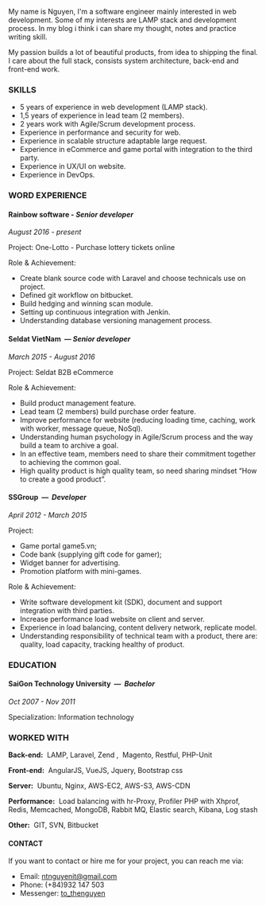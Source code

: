 My name is Nguyen, I'm a software engineer mainly interested in web development. Some of my interests are LAMP stack and development process. In my blog i think i can share my thought, notes and practice writing skill.
 
 My passion builds a lot of beautiful products, from idea to shipping the final. I care about the full stack, consists system architecture, back-end and front-end work.
  
### SKILLS

- 5 years of experience in web development (LAMP stack).
- 1,5 years of experience in lead team (2 members).
- 2 years work with Agile/Scrum development process.
- Experience in performance and security for web.
- Experience in scalable structure adaptable large request.
- Experience in eCommerce and game portal with integration to the third party.
- Experience in UX/UI on website.
- Experience in DevOps.

### WORD EXPERIENCE
#### Rainbow software - _Senior developer_
_August 2016 - present_

Project: One-Lotto - Purchase lottery tickets online

Role & Achievement:

- Create blank source code with Laravel and choose technicals use on project.
- Defined git workflow on bitbucket.
- Build hedging and winning scan module.
- Setting up continuous integration with Jenkin.
- Understanding database versioning management process.

#### Seldat VietNam ​ — ​ _Senior developer_
_March 2015 - August 2016_

Project: Seldat B2B eCommerce

Role & Achievement:
- Build product management feature.
- Lead team (2 members) build purchase order feature.
- Improve performance for website (reducing loading time, caching, work with worker, message queue,
NoSql).
- Understanding human psychology in Agile/Scrum process and the way build a team to archive a goal.
- In an effective team, members need to share their commitment together to achieving the common goal.
- High quality product is high quality team, so need sharing mindset “How to create a good product”.

#### SSGroup ​ — ​ _Developer_
_April 2012 - March 2015_

Project:
- Game portal game5.vn;
- Code bank (supplying gift code for gamer);
- Widget banner for advertising.
- Promotion platform with mini-games.

Role & Achievement:

- Write software development kit (SDK), document and support integration with third parties.
- Increase performance load website on client and server.
- Experience in load balancing, content delivery network, replicate model.
- Understanding responsibility of technical team with a product, there are: quality, load capacity, tracking
healthy of product.

### EDUCATION
#### SaiGon Technology University ​ — ​ _Bachelor_
_Oct 2007 - Nov 2011_

Specialization: Information technology

### WORKED WITH

**Back-end:** ​ LAMP, Laravel, Zend , ​ Magento, Restful, PHP-Unit

**Front-end:** ​ AngularJS, VueJS, Jquery, Bootstrap css

**Server:** ​ Ubuntu, Nginx, AWS-EC2, AWS-S3, AWS-CDN

**Performance:** ​ Load balancing with hr-Proxy, Profiler PHP with Xhprof, Redis, Memcached, MongoDB, Rabbit MQ, Elastic search, Kibana, Log stash

**Other:** ​ GIT, SVN, Bitbucket


#### CONTACT

If you want to contact or hire me for your project, you can reach me via:

* Email: [ntnguyenit@gmail.com](mailto:ntnguyenit@gmail.com)
* Phone: (+84)932 147 503
* Messenger: [to_thenguyen](https://www.messenger.com/t/thenguyenit)
